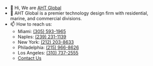 - 👋  Hi, We are [AHT Global](https://ahtglobal.com/)
- 👀  AHT Global is a premier technology design firm with residential, marine, and commercial divisions.
- 📫  How to reach us: 
  - Miami: [(305) 593-1965](tel:+13055931965)
  - Naples: [(239) 231-1139](tel:+12392311139)
  - New York: [(212) 203-8633](tel:+2122038633)
  - Philadelphia: [(215) 966-8626](tel:+2159668626)
  - Los Angeles: [(310) 737-2555](tel:+13107372555)
  - [Contact Us](https://ahtglobal.com/contact/)

<!---
support-ahtglobal/support-ahtglobal is a ✨ special ✨ repository because its `README.md` (this file) appears on your GitHub profile.
You can click the Preview link to take a look at your changes.
--->
